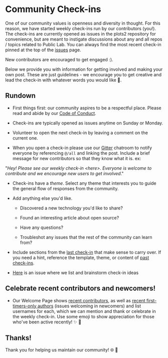 # Community Check-ins

One of our community values is openness and diversity in thought. For this reason, we have started weekly check-ins run by our contributors (you!). The check-ins are currently opened as issues in the plots2 repository
 for convenience, but are meant to instigate discussions about any and all repos / topics related to Public Lab. You can always find the most recent check-in pinned at the top of the [issues](https://github.com/publiclab/plots2/issues) page.

New contributors are encouraged to get engaged :).

Below we provide you with information for getting involved and making your own post. These are just guidelines - we encourage you to get creative and lead the check-in with whatever words you would like 💫.

## Rundown 

- First things first: our community aspires to be a respectful place. Please read and abide by our [Code of Conduct](https://publiclab.org/conduct).

- Check-ins are typically opened as issues anytime on Sunday or Monday.

- Volunteer to open the next check-in by leaving a comment on the current one.

-  When you open a check-in please use our [Gitter](https://gitter.im/publiclab/publiclab) chatroom to
notify everyone by referencing `@/all` and linking the post. Include a brief message for new contributors so that they know what it is. ex:

"<em>Hey! Please see our weekly check-in \<here\>. Everyone is welcome to contribute and we encourage new users to get involved</em>."

- Check-ins have a <em>theme</em>. Select any theme that interests you to guide the general flow of responses from the community. 

- Add anything else you'd like. 

  - Discovered a new technology you'd like to share? 

  - Found an interesting article about open source? 

  - Have any questions? 

  - Troubleshot any issues that the rest of the community can learn from?

- Include sections from the [last check-in](https://github.com/publiclab/plots2/issues?q=is%3Aopen+is%3Aissue+label%3A%22community+check-in%22) that make sense to carry over. If you need a hint, reference the template, theme, or content of [past check-ins](https://github.com/publiclab/plots2/issues?utf8=%E2%9C%93&q=is%3Aissue+label%3A%22community+check-in%22+).
- [Here](https://github.com/publiclab/plots2/issues/9480) is an issue where we list and brainstorm check-in ideas

## Celebrate recent contributors and newcomers!

- Our Welcome Page shows [recent contributors](https://code.publiclab.org#recent-contributors), as well as [recent first-timers-only authors](https://code.publiclab.org/#fto-author) (issues welcoming in newcomers) and list usernames for each, which we can mention and thank or celebrate in the weekly check-in. Use some emoji to show appreciation for those who've been active recently! ✨ 🎉

## Thanks! 

Thank you for helping us maintain our community! 🌐 🎉 
